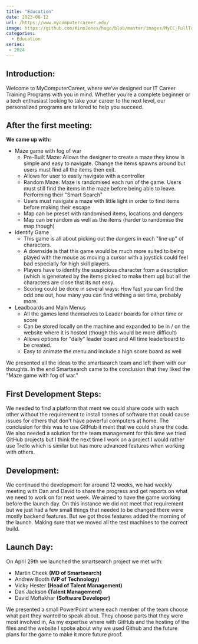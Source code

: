 ```yaml
---
title: "Education"
date: 2023-08-12
url: /https://www.mycomputercareer.edu/
image: https://github.com/KinoJones/hugo/blob/master/images/MyCC_FullTag_Blue_300x90.jpg?raw=true
categories:
  - Education
series:
 - 2024 
---
```

## Introduction:
Welcome to MyComputerCareer, where we’ve designed our IT Career Training Programs with you in mind. Whether you’re a complete beginner or a tech enthusiast looking to take your career to the next level, our personalized programs are tailored to help you succeed.

## After the first meeting:


**We came up with:**
- Maze game with fog of war
    - Pre-Built Maze: Allows the designer to create a maze they know is simple and easy to navigate. Change the items spawns around but users must find all the items then exit.
    - Allows for user to easily navigate with a controller
    - Random Maze: Maze is randomised each run of the game. Users must still find the items in the maze before being able to leave. Performing their "Smart Search"
    - Users must navigate a maze with little light in order to find items before making their escape
    - Map can be preset with randomised items, locations and dangers
    - Map can be random as well as the items (harder to randomise the map though)
- Identify Game
    - This game is all about picking out the dangers in each "line up" of characters.
    - A downside is that this game would be much more suited to being played with the mouse as moving a cursor with a joystick could feel bad especially for high skill players.
    - Players have to identify the suspicious character from a description (which is generated by the items picked to make them up) but all the characters are close thst its not easy.
    - Scoring could be done in several ways: How fast you can find the odd one out, how many you can find withing a set time, probably more.
- Leadboards and Main Menus
    - All the games lend themselves to Leader boards for either time or score
    - Can be stored locally on the machine and expanded to be in / on the website where it is hosted (though this would be more difficult)
    - Allows options for "daily" leader board and All time leaderboard to be created.
    - Easy to animate the menu and include a high score board as well

We presented all the ideas to the smartsearch team and left them with our thoughts. In the end Smartsearch came to the conclusion that they liked the "Maze game with fog of war."

## First Development Steps:
We needed to find a platform that ment we could share code with each other without the requirement to install tonnes of software that could cause issues for others that don't have powerful computers at home. The conclusion for this was to use GitHub it ment that we could share the code. We also needed a solution for the team management for this time we tried GitHub projects but I think the next time I work on a project I would rather use Trello which is similar but has more advanced features when working with others. 

## Development:
We continued the development for around 12 weeks, we had weekly meeting with Dan and David to share the progress and get reports on what we need to work on for next week. We aimed to have the game working before the launch day. On this instance we did not meet that requirement but we just had a few small things that needed to be changed there were mostly backend features. But we got those features added the morning of the launch. Making sure that we moved all the test machines to the correct build.

## Launch Day:
On April 29th we launched the smartsearch project we met with:
- Martin Cheek **(MD of Smartsearch)**
- Andrew Booth **(VP of Technology)**
- Vicky Hester **(Head of Talent Management)**
- Dan Jackson **(Talent Management)**
- David Moftakhar **(Software Developer)**

We presented a small PowerPoint where each member of the team choose what part they wanted to speak about. They choose parts that they were most involved in, As my expertise where with GitHub and the hosting of the files and the website I spoke about why we used Github and the future plans for the game to make it more future proof.